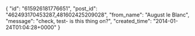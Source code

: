  {
   "id": "615926181776651",
   "post_id": "462493170453287_481602425209028",
   "from_name": "August le Blanc",
   "message": "check, test- is this thing on?",
   "created_time": "2014-01-24T01:04:28+0000"
 }
